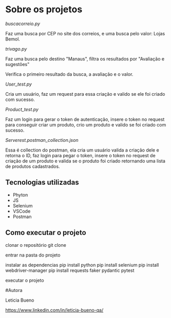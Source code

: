# Sobre os projetos


_buscacorreio.py_

Faz uma busca por CEP no site dos correios, e uma busca pelo valor: Lojas Bemol.



_trivago.py_

Faz uma busca pelo destino "Manaus", filtra os resultados por "Avaliação e sugestões"

Verifica o primeiro resultado da busca, a avaliação e o valor.



_User_test.py_

Cria um usuário, faz um request para essa criação e valido se ele foi criado com sucesso.



_Product_test.py_

Faz um login para gerar o token de autenticação, insere o token no request para conseguir criar um produto, crio um produto e valido se foi criado com sucesso.



_Serverest.postman_collection.json_

Essa é collection do postman, ela cria um usuário valida a criação dele e retorna o ID, faz login para pegar o token, insere o token no request de criação de um produto e valida se o produto foi criado retornando uma lista de produtos cadastrados.



## Tecnologias utilizadas
- Phyton
- JS
- Selenium
- VSCode
- Postman


## Como executar o projeto

clonar o repositório
git clone

entrar na pasta do projeto

instalar as dependencias
pip install python
pip install selenium
pip install webdriver-manager
pip install requests faker pydantic pytest


executar o projeto


#Autora

Leticia Bueno

https://www.linkedin.com/in/leticia-bueno-qa/
